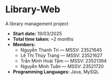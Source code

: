 # Library-Web  
A library management project  

- **Start date:** 19/03/2025  
- **Total time taken:** ~2 months  
- **Members:**  
  - Nguyễn Thanh Trí — MSSV: 23521645  
  - Lê Thị Thùy Trang — MSSV: 23521627  
  - Trần Minh Hoài Tâm — MSSV: 23521394  
  - Nguyễn Minh Tuấn — MSSV: 23521720  
- **Programming Languages:** Java, MySQL  
